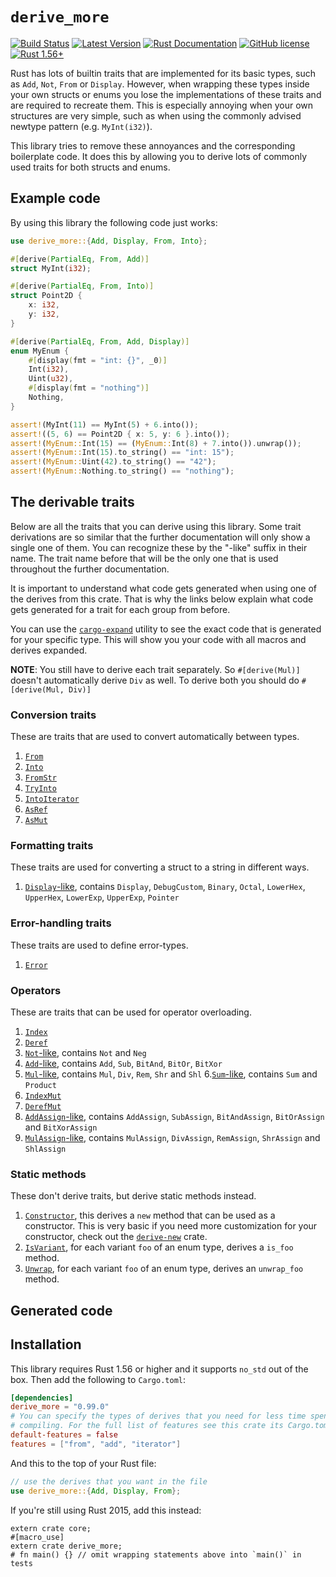 # `derive_more`

[![Build Status](https://github.com/JelteF/derive_more/workflows/CI/badge.svg)](https://github.com/JelteF/derive_more/actions)
[![Latest Version](https://img.shields.io/crates/v/derive_more.svg)](https://crates.io/crates/derive_more)
[![Rust Documentation](https://img.shields.io/badge/api-rustdoc-blue.svg)](https://jeltef.github.io/derive_more/derive_more/)
[![GitHub license](https://img.shields.io/badge/license-MIT-blue.svg)](https://raw.githubusercontent.com/JelteF/derive_more/master/LICENSE)
[![Rust 1.56+](https://img.shields.io/badge/rustc-1.56+-lightgray.svg)](https://blog.rust-lang.org/2021/10/21/Rust-1.56.0.html)

Rust has lots of builtin traits that are implemented for its basic types, such
as `Add`, `Not`, `From` or `Display`.
However, when wrapping these types inside your own structs or enums you lose the
implementations of these traits and are required to recreate them.
This is especially annoying when your own structures are very simple, such as
when using the commonly advised newtype pattern (e.g. `MyInt(i32)`).

This library tries to remove these annoyances and the corresponding boilerplate code.
It does this by allowing you to derive lots of commonly used traits for both structs and enums.

## Example code

By using this library the following code just works:

```rust
use derive_more::{Add, Display, From, Into};

#[derive(PartialEq, From, Add)]
struct MyInt(i32);

#[derive(PartialEq, From, Into)]
struct Point2D {
    x: i32,
    y: i32,
}

#[derive(PartialEq, From, Add, Display)]
enum MyEnum {
    #[display(fmt = "int: {}", _0)]
    Int(i32),
    Uint(u32),
    #[display(fmt = "nothing")]
    Nothing,
}

assert!(MyInt(11) == MyInt(5) + 6.into());
assert!((5, 6) == Point2D { x: 5, y: 6 }.into());
assert!(MyEnum::Int(15) == (MyEnum::Int(8) + 7.into()).unwrap());
assert!(MyEnum::Int(15).to_string() == "int: 15");
assert!(MyEnum::Uint(42).to_string() == "42");
assert!(MyEnum::Nothing.to_string() == "nothing");
```

## The derivable traits

Below are all the traits that you can derive using this library.
Some trait derivations are so similar that the further documentation will only show a single one
of them.
You can recognize these by the "-like" suffix in their name.
The trait name before that will be the only one that is used throughout the further
documentation.

It is important to understand what code gets generated when using one of the
derives from this crate.
That is why the links below explain what code gets generated for a trait for
each group from before.

You can use the [`cargo-expand`] utility to see the exact code that is generated
for your specific type.
This will show you your code with all macros and derives expanded.

**NOTE**: You still have to derive each trait separately. So `#[derive(Mul)]` doesn't
automatically derive `Div` as well. To derive both you should do `#[derive(Mul, Div)]`

### Conversion traits

These are traits that are used to convert automatically between types.

1. [`From`]
2. [`Into`]
3. [`FromStr`]
4. [`TryInto`]
5. [`IntoIterator`]
6. [`AsRef`]
7. [`AsMut`]

### Formatting traits

These traits are used for converting a struct to a string in different ways.

1. [`Display`-like], contains `Display`, `DebugCustom`, `Binary`, `Octal`,
   `LowerHex`, `UpperHex`, `LowerExp`, `UpperExp`, `Pointer`

### Error-handling traits
These traits are used to define error-types.

1. [`Error`]

### Operators

These are traits that can be used for operator overloading.

1. [`Index`]
2. [`Deref`]
3. [`Not`-like], contains `Not` and `Neg`
4. [`Add`-like], contains `Add`, `Sub`, `BitAnd`, `BitOr`, `BitXor`
5. [`Mul`-like], contains `Mul`, `Div`, `Rem`, `Shr` and `Shl`
6.[`Sum`-like], contains `Sum` and `Product`
7. [`IndexMut`]
8. [`DerefMut`]
9. [`AddAssign`-like], contains `AddAssign`, `SubAssign`, `BitAndAssign`,
   `BitOrAssign` and `BitXorAssign`
10. [`MulAssign`-like], contains `MulAssign`, `DivAssign`, `RemAssign`,
    `ShrAssign` and `ShlAssign`

### Static methods

These don't derive traits, but derive static methods instead.

1. [`Constructor`], this derives a `new` method that can be used as a constructor.
   This is very basic if you need more customization for your constructor, check
   out the [`derive-new`] crate.
2. [`IsVariant`], for each variant `foo` of an enum type, derives a `is_foo` method.
3. [`Unwrap`], for each variant `foo` of an enum type, derives an `unwrap_foo` method.

## Generated code

## Installation

This library requires Rust 1.56 or higher and it supports `no_std` out of the box.
Then add the following to `Cargo.toml`:

```toml
[dependencies]
derive_more = "0.99.0"
# You can specify the types of derives that you need for less time spent
# compiling. For the full list of features see this crate its Cargo.toml.
default-features = false
features = ["from", "add", "iterator"]
```

And this to the top of your Rust file:
```rust
// use the derives that you want in the file
use derive_more::{Add, Display, From};
```
If you're still using Rust 2015, add this instead:
```rust,edition2015
extern crate core;
#[macro_use]
extern crate derive_more;
# fn main() {} // omit wrapping statements above into `main()` in tests
```

[`cargo-expand`]: https://github.com/dtolnay/cargo-expand
[`derive-new`]: https://github.com/nrc/derive-new

[`From`]: doc/from.md
[`Into`]: doc/into.md
[`FromStr`]: doc/from_str.md
[`TryInto`]: doc/try_into.md
[`IntoIterator`]: doc/into_iterator.md
[`AsRef`]: doc/as_ref.md
[`AsMut`]: doc/as_mut.md

[`Display`-like]: doc/display.md

[`Error`]: doc/error.md

[`Index`]: doc/index.md
[`Deref`]: doc/deref.md
[`Not`-like]: doc/not.md
[`Add`-like]: doc/add.md
[`Mul`-like]: doc/mul.md
[`Sum`-like]: doc/sum.md
[`IndexMut`]: doc/index_mut.md
[`DerefMut`]: doc/deref_mut.md
[`AddAssign`-like]: doc/add_assign.md
[`MulAssign`-like]: doc/mul_assign.md

[`Constructor`]: doc/constructor.md
[`IsVariant`]: doc/is_variant.md
[`Unwrap`]: doc/unwrap.md

